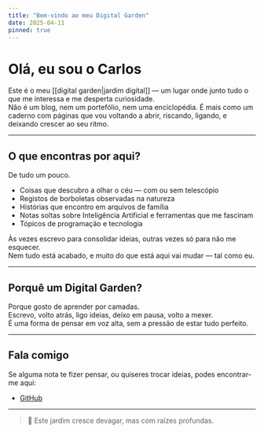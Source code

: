 ```yaml
---
title: "Bem-vindo ao meu Digital Garden"
date: 2025-04-11
pinned: true
---
```


# Olá, eu sou o Carlos

Este é o meu [[digital garden|jardim digital]] — um lugar onde junto tudo o que me interessa e me desperta curiosidade.  
Não é um blog, nem um portefólio, nem uma enciclopédia. É mais como um caderno com páginas que vou voltando a abrir, riscando, ligando, e deixando crescer ao seu ritmo.

---

## O que encontras por aqui?

De tudo um pouco.

- Coisas que descubro a olhar o céu — com ou sem telescópio
- Registos de borboletas observadas na natureza
- Histórias que encontro em arquivos de família
- Notas soltas sobre Inteligência Artificial e ferramentas que me fascinam
- Tópicos de programação e tecnologia

Às vezes escrevo para consolidar ideias, outras vezes só para não me esquecer.  
Nem tudo está acabado, e muito do que está aqui vai mudar — tal como eu.

---

## Porquê um Digital Garden?

Porque gosto de aprender por camadas.  
Escrevo, volto atrás, ligo ideias, deixo em pausa, volto a mexer.  
É uma forma de pensar em voz alta, sem a pressão de estar tudo perfeito.

---

## Fala comigo

Se alguma nota te fizer pensar, ou quiseres trocar ideias, podes encontrar-me aqui:

- [GitHub](https://github.com/carlosfranquinho)

---

> 🌾 Este jardim cresce devagar, mas com raízes profundas.
